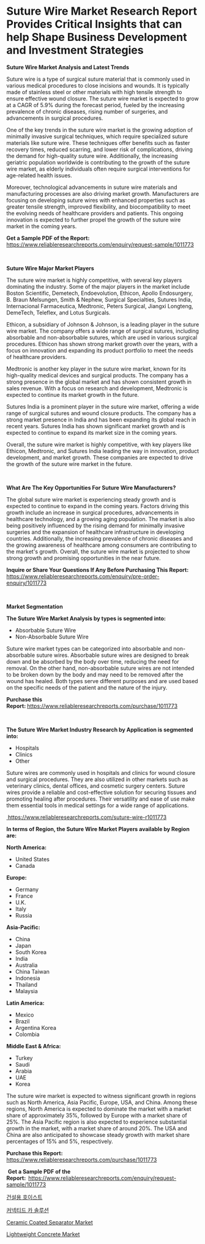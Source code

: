 <p><h1>Suture Wire Market Research Report Provides Critical Insights that can help Shape Business Development and Investment Strategies</h1></p><p><strong>Suture Wire Market Analysis and Latest Trends</strong></p>
<p><p>Suture wire is a type of surgical suture material that is commonly used in various medical procedures to close incisions and wounds. It is typically made of stainless steel or other materials with high tensile strength to ensure effective wound closure. The suture wire market is expected to grow at a CAGR of 5.9% during the forecast period, fueled by the increasing prevalence of chronic diseases, rising number of surgeries, and advancements in surgical procedures.</p><p>One of the key trends in the suture wire market is the growing adoption of minimally invasive surgical techniques, which require specialized suture materials like suture wire. These techniques offer benefits such as faster recovery times, reduced scarring, and lower risk of complications, driving the demand for high-quality suture wire. Additionally, the increasing geriatric population worldwide is contributing to the growth of the suture wire market, as elderly individuals often require surgical interventions for age-related health issues.</p><p>Moreover, technological advancements in suture wire materials and manufacturing processes are also driving market growth. Manufacturers are focusing on developing suture wires with enhanced properties such as greater tensile strength, improved flexibility, and biocompatibility to meet the evolving needs of healthcare providers and patients. This ongoing innovation is expected to further propel the growth of the suture wire market in the coming years.</p></p>
<p><strong>Get a Sample PDF of the Report:&nbsp;</strong> <a href="https://www.reliableresearchreports.com/enquiry/request-sample/1011773">https://www.reliableresearchreports.com/enquiry/request-sample/1011773</a></p>
<p>&nbsp;</p>
<p><strong>Suture Wire Major Market Players</strong></p>
<p><p>The suture wire market is highly competitive, with several key players dominating the industry. Some of the major players in the market include Boston Scientific, Demetech, Endoevolution, Ethicon, Apollo Endosurgery, B. Braun Melsungen, Smith & Nephew, Surgical Specialties, Sutures India, Internacional Farmaceutica, Medtronic, Peters Surgical, Jiangxi Longteng, DemeTech, Teleflex, and Lotus Surgicals.</p><p>Ethicon, a subsidiary of Johnson & Johnson, is a leading player in the suture wire market. The company offers a wide range of surgical sutures, including absorbable and non-absorbable sutures, which are used in various surgical procedures. Ethicon has shown strong market growth over the years, with a focus on innovation and expanding its product portfolio to meet the needs of healthcare providers.</p><p>Medtronic is another key player in the suture wire market, known for its high-quality medical devices and surgical products. The company has a strong presence in the global market and has shown consistent growth in sales revenue. With a focus on research and development, Medtronic is expected to continue its market growth in the future.</p><p>Sutures India is a prominent player in the suture wire market, offering a wide range of surgical sutures and wound closure products. The company has a strong market presence in India and has been expanding its global reach in recent years. Sutures India has shown significant market growth and is expected to continue to expand its market size in the coming years.</p><p>Overall, the suture wire market is highly competitive, with key players like Ethicon, Medtronic, and Sutures India leading the way in innovation, product development, and market growth. These companies are expected to drive the growth of the suture wire market in the future.</p></p>
<p>&nbsp;</p>
<p><strong>What Are The Key Opportunities For Suture Wire Manufacturers?</strong></p>
<p><p>The global suture wire market is experiencing steady growth and is expected to continue to expand in the coming years. Factors driving this growth include an increase in surgical procedures, advancements in healthcare technology, and a growing aging population. The market is also being positively influenced by the rising demand for minimally invasive surgeries and the expansion of healthcare infrastructure in developing countries. Additionally, the increasing prevalence of chronic diseases and the growing awareness of healthcare among consumers are contributing to the market's growth. Overall, the suture wire market is projected to show strong growth and promising opportunities in the near future.</p></p>
<p><strong>Inquire or Share Your Questions If Any Before Purchasing This Report:</strong> <a href="https://www.reliableresearchreports.com/enquiry/pre-order-enquiry/1011773">https://www.reliableresearchreports.com/enquiry/pre-order-enquiry/1011773</a></p>
<p>&nbsp;</p>
<p><strong>Market Segmentation</strong></p>
<p><strong>The Suture Wire Market Analysis by types is segmented into:</strong></p>
<p><ul><li>Absorbable Suture Wire</li><li>Non-Absorbable Suture Wire</li></ul></p>
<p><p>Suture wire market types can be categorized into absorbable and non-absorbable suture wires. Absorbable suture wires are designed to break down and be absorbed by the body over time, reducing the need for removal. On the other hand, non-absorbable suture wires are not intended to be broken down by the body and may need to be removed after the wound has healed. Both types serve different purposes and are used based on the specific needs of the patient and the nature of the injury.</p></p>
<p><strong>Purchase this Report:&nbsp;</strong><a href="https://www.reliableresearchreports.com/purchase/1011773">https://www.reliableresearchreports.com/purchase/1011773</a></p>
<p>&nbsp;</p>
<p><strong>The Suture Wire Market Industry Research by Application is segmented into:</strong></p>
<p><ul><li>Hospitals</li><li>Clinics</li><li>Other</li></ul></p>
<p><p>Suture wires are commonly used in hospitals and clinics for wound closure and surgical procedures. They are also utilized in other markets such as veterinary clinics, dental offices, and cosmetic surgery centers. Suture wires provide a reliable and cost-effective solution for securing tissues and promoting healing after procedures. Their versatility and ease of use make them essential tools in medical settings for a wide range of applications.</p></p>
<p><a href="https://www.reliableresearchreports.com/suture-wire-r1011773">&nbsp;https://www.reliableresearchreports.com/suture-wire-r1011773</a></p>
<p><strong>In terms of Region, the Suture Wire Market Players available by Region are:</strong></p>
<p>
    <p> <strong> North America: </strong>
        <ul>
            <li>United States</li>
            <li>Canada</li>
        </ul>
        </p> 
    <p> <strong> Europe: </strong>
        <ul>
            <li>Germany</li>
            <li>France</li>
            <li>U.K.</li>
            <li>Italy</li>
            <li>Russia</li>
        </ul>
        </p> 
    <p> <strong> Asia-Pacific: </strong>
        <ul>
            <li>China</li>
            <li>Japan</li>
            <li>South Korea</li>
            <li>India</li>
            <li>Australia</li>
            <li>China Taiwan</li>
            <li>Indonesia</li>
            <li>Thailand</li>
            <li>Malaysia</li>
        </ul>
        </p> 
    <p> <strong> Latin America: </strong>
        <ul>
            <li>Mexico</li>
            <li>Brazil</li>
            <li>Argentina Korea</li>
            <li>Colombia</li>
        </ul>
        </p> 
    <p> <strong> Middle East & Africa: </strong>
        <ul>
            <li>Turkey</li>
            <li>Saudi</li>
            <li>Arabia</li>
            <li>UAE</li>
            <li>Korea</li>
        </ul>
    </p>
    </p>
<p><p>The suture wire market is expected to witness significant growth in regions such as North America, Asia Pacific, Europe, USA, and China. Among these regions, North America is expected to dominate the market with a market share of approximately 35%, followed by Europe with a market share of 25%. The Asia Pacific region is also expected to experience substantial growth in the market, with a market share of around 20%. The USA and China are also anticipated to showcase steady growth with market share percentages of 15% and 5%, respectively.</p></p>
<p><strong>Purchase this Report: </strong><a href="https://www.reliableresearchreports.com/purchase/1011773">https://www.reliableresearchreports.com/purchase/1011773</a></p>
<p>&nbsp;<strong>Get a Sample PDF of the Report:&nbsp;&nbsp;</strong><a href="https://www.reliableresearchreports.com/enquiry/request-sample/1011773">https://www.reliableresearchreports.com/enquiry/request-sample/1011773</a></p>
<p><strong></strong></p>
<p><p><a href="https://github.com/RichardLueilwitz787/Market-Research-Report-List-1/blob/main/376478852901.md">건설용 호이스트</a></p><p><a href="https://github.com/fredrickeglers/Market-Research-Report-List-2/blob/main/825311552900.md">커넥티드 카 솔루션</a></p><p><a href="https://www.linkedin.com/pulse/ceramic-coated-separator-market-dynamics-2024-2031-also-its-trends-rpine">Ceramic Coated Separator Market</a></p><p><a href="https://www.linkedin.com/pulse/lightweight-concrete-market-offer-valuable-insights-size-share-o40ve?trackingId=mqpLEIyARgYHEG7ME%2BL3vQ%3D%3D">Lightweight Concrete Market</a></p></p>
